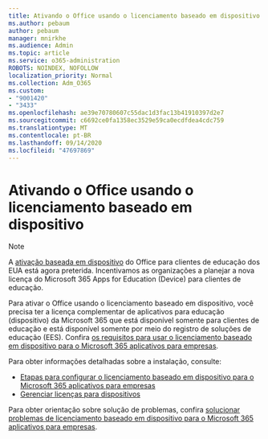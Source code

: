 ```yaml
---
title: Ativando o Office usando o licenciamento baseado em dispositivo
ms.author: pebaum
author: pebaum
manager: mnirkhe
ms.audience: Admin
ms.topic: article
ms.service: o365-administration
ROBOTS: NOINDEX, NOFOLLOW
localization_priority: Normal
ms.collection: Adm_O365
ms.custom:
- "9001420"
- "3433"
ms.openlocfilehash: ae39e70780607c55dac1d3fac13b41910397d2e7
ms.sourcegitcommit: c6692ce0fa1358ec3529e59ca0ecdfdea4cdc759
ms.translationtype: MT
ms.contentlocale: pt-BR
ms.lasthandoff: 09/14/2020
ms.locfileid: "47697869"
---
```

# <a name="activating-office-using-device-based-licensing"></a>Ativando o Office usando o licenciamento baseado em dispositivo

> [!NOTE]
> A [ativação baseada em dispositivo](https://aka.ms/officedba) do Office para clientes de educação dos EUA está agora preterida. Incentivamos as organizações a planejar a nova licença do Microsoft 365 Apps for Education (Device) para clientes de educação.

Para ativar o Office usando o licenciamento baseado em dispositivo, você precisa ter a licença complementar de aplicativos para educação (dispositivo) da Microsoft 365 que está disponível somente para clientes de educação e está disponível somente por meio do registro de soluções de educação (EES). Confira [os requisitos para usar o licenciamento baseado em dispositivo para o Microsoft 365 aplicativos para empresas](https://docs.microsoft.com/deployoffice/device-based-licensing#requirements-for-using-device-based-licensing-for-microsoft-365-apps-for-enterprise).


Para obter informações detalhadas sobre a instalação, consulte:

- [Etapas para configurar o licenciamento baseado em dispositivo para o Microsoft 365 aplicativos para empresas](https://docs.microsoft.com/deployoffice/device-based-licensing#steps-to-configure-device-based-licensing-for-microsoft-365-apps-for-enterprise)
- [Gerenciar licenças para dispositivos](https://docs.microsoft.com/microsoft-365/admin/misc/manage-licenses-for-devices)

Para obter orientação sobre solução de problemas, confira [solucionar problemas de licenciamento baseado em dispositivo para o Microsoft 365 aplicativos para empresas](https://docs.microsoft.com/deployoffice/device-based-licensing#troubleshoot-device-based-licensing-for-microsoft-365-apps-for-enterprise).
